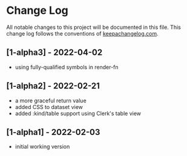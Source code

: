 # Change Log
All notable changes to this project will be documented in this file. This change log follows the conventions of [keepachangelog.com](http://keepachangelog.com/).

## [1-alpha3] - 2022-04-02
- using fully-qualified symbols in render-fn

## [1-alpha2] - 2022-02-21
- a more graceful return value
- added CSS to dataset view
- added :kind/table support using Clerk's table view

## [1-alpha1] - 2022-02-03
- initial working version
